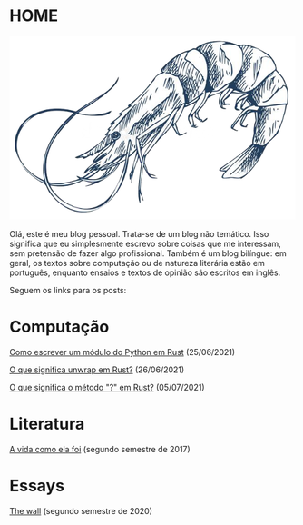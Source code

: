# HOME

![alt text](/images/crustacea.png)

Olá, este é meu blog pessoal. Trata-se de um blog não temático. Isso significa que eu simplesmente escrevo sobre coisas que me interessam, sem pretensão de fazer algo profissional. Também é um blog bilíngue: em geral, os textos sobre computação ou de natureza literária estão em português, enquanto ensaios e textos de opinião são escritos em inglês.

Seguem os links para os posts:

# Computação

[Como escrever um módulo do Python em Rust](https://lucascr91.github.io/low-level/rust2pythonmodule) (25/06/2021)

[O que significa unwrap em Rust?](https://lucascr91.github.io/low-level/unwrap) (26/06/2021)

[O que significa o método "?" em Rust?](https://lucascr91.github.io/low-level/questionmark) (05/07/2021)

# Literatura

[A vida como ela foi](https://lucascr91.github.io/low-level/avidacomoelafoi) (segundo semestre de 2017)

# Essays

[The wall](https://lucascr91.github.io/low-level/thewall) (segundo semestre de 2020)


